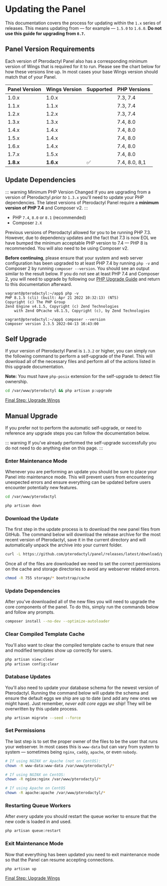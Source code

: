 # Updating the Panel

This documentation covers the process for updating within the `1.x` series of releases. This means updating from
&mdash; for example &mdash; `1.5.0` to `1.6.0`. **Do not use this guide for upgrading from `0.7`.**

## Panel Version Requirements

Each version of Pterodactyl Panel also has a corresponding minimum version of Wings that
is required for it to run. Please see the chart below for how these versions line up. In
most cases your base Wings version should match that of your Panel.

| Panel Version | Wings Version | Supported | PHP Versions  |
| ------------- | ------------- | --------- | ------------- |
| 1.0.x         | 1.0.x         |           | 7.3, 7.4      |
| 1.1.x         | 1.1.x         |           | 7.3, 7.4      |
| 1.2.x         | 1.2.x         |           | 7.3, 7.4      |
| 1.3.x         | 1.3.x         |           | 7.4, 8.0      |
| 1.4.x         | 1.4.x         |           | 7.4, 8.0      |
| 1.5.x         | 1.4.x         |           | 7.4, 8.0      |
| 1.6.x         | 1.4.x         |           | 7.4, 8.0      |
| 1.7.x         | 1.5.x         |           | 7.4, 8.0      |
| **1.8.x**     | **1.6.x**     | ✅        | 7.4, 8.0, 8,1 |

## Update Dependencies

::: warning Minimum PHP Version Changed
If you are upgrading from a version of Pterodactyl _prior to_ `1.3.x` you'll need to update your PHP
dependencies. The latest versions of Pterodactyl Panel require a **minimum version of PHP 7.4** and
Composer v2.
:::

* PHP `7.4`, `8.0` or `8.1` (recommended)
* Composer `2.X`

Previous versions of Pterodactyl allowed for you to be running PHP 7.3. However, due to dependency updates and
the fact that 7.3 is now EOL we have bumped the minimum acceptable PHP version to 7.4 — PHP 8 is recommended. You
will also need to be using Composer v2.

**Before continuing**, please ensure that your system and web server configuration has been upgraded to at least PHP 7.4 by running `php -v` and Composer 2 by running `composer --version`. You
should see an output similar to the result below. If you do not see at least PHP 7.4 and Composer 2, you will need to upgrade by following
our [PHP Upgrade Guide](/guides/php_upgrade.md) and return to this documentation afterward.

```
vagrant@pterodactyl:~/app$ php -v
PHP 8.1.5 (cli) (built: Apr 21 2022 10:32:13) (NTS)
Copyright (c) The PHP Group
Zend Engine v4.1.5, Copyright (c) Zend Technologies
    with Zend OPcache v8.1.5, Copyright (c), by Zend Technologies

vagrant@pterodactyl:~/app$ composer --version
Composer version 2.3.5 2022-04-13 16:43:00
```

## Self Upgrade

If your version of Pterodactyl Panel is `1.3.2` or higher, you can simply run the following command to perform a
self-upgrade of the Panel. This will download all of the necessary files and perform all of the actions listed
in this upgrade documentation.

**Note:** You must have `php-posix` extension for the self-upgrade to detect file ownership.

```bash
cd /var/www/pterodactyl && php artisan p:upgrade
```

[Final Step: Upgrade Wings](/wings/1.0/upgrading.md)

## Manual Upgrade

If you prefer not to perform the automatic self-upgrade, or need to reference any upgrade steps you can follow
the documentation below.

::: warning
If you've already performed the self-upgrade successfully you do not need to do anything else on this page.
:::

### Enter Maintenance Mode

Whenever you are performing an update you should be sure to place your Panel into maintenance mode. This will prevent
users from encountering unexpected errors and ensure everything can be updated before users encounter
potentially new features.

```bash
cd /var/www/pterodactyl

php artisan down
```

### Download the Update

The first step in the update process is to download the new panel files from GitHub. The command below will download
the release archive for the most recent version of Pterodactyl, save it in the current directory and will automatically
unpack the archive into your current folder.

```bash
curl -L https://github.com/pterodactyl/panel/releases/latest/download/panel.tar.gz | tar -xzv
```

Once all of the files are downloaded we need to set the correct permissions on the cache and storage directories to avoid
any webserver related errors.

```bash
chmod -R 755 storage/* bootstrap/cache
```

### Update Dependencies

After you've downloaded all of the new files you will need to upgrade the core components of the panel. To do this,
simply run the commands below and follow any prompts.

```bash
composer install --no-dev --optimize-autoloader
```

### Clear Compiled Template Cache

You'll also want to clear the compiled template cache to ensure that new and modified templates show up correctly for
users.

```bash
php artisan view:clear
php artisan config:clear
```

### Database Updates

You'll also need to update your database schema for the newest version of Pterodactyl. Running the command below
will update the schema and ensure the default eggs we ship are up to date (and add any new ones we might have). Just
remember, _never edit core eggs we ship_! They will be overwritten by this update process.

```bash
php artisan migrate --seed --force
```

### Set Permissions

The last step is to set the proper owner of the files to be the user that runs your webserver. In most cases this
is `www-data` but can vary from system to system &mdash; sometimes being `nginx`, `caddy`, `apache`, or even `nobody`.

```bash
# If using NGINX or Apache (not on CentOS):
chown -R www-data:www-data /var/www/pterodactyl/*

# If using NGINX on CentOS:
chown -R nginx:nginx /var/www/pterodactyl/*

# If using Apache on CentOS
chown -R apache:apache /var/www/pterodactyl/*
```

### Restarting Queue Workers

After _every_ update you should restart the queue worker to ensure that the new code is loaded in and used.

```bash
php artisan queue:restart
```

### Exit Maintenance Mode

Now that everything has been updated you need to exit maintenance mode so that the Panel can resume accepting
connections.

```bash
php artisan up
```

[Final Step: Upgrade Wings](/wings/1.0/upgrading.md)

